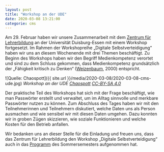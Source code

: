 ```yaml
---
layout: post
title: "Workshop an der UDE"
date: 2020-03-08 13:21:00
categorie: cms
---
```

Am 29. Februar haben wir unsere Zusammenarbeit mit dem [Zentrum für Lehrerbildung](https://zlb.uni-due.de/) an der Universität Duisburg-Essen mit einem Workshop fortgesetzt. Im Rahmen der Workshopreihe „Digitale Selbstverteidigung“ haben wir uns an diesem Wochenende mit drei Themen beschäftigt. Zu Beginn des Workshops haben wir den Begriff Medienkompetenz verortet und sind zu dem Schluss gekommen, dass Medienkompetenz grundsätzlich der „Fähigkeit kritisch zu Denken“ ([Weizenbaum](https://de.wikipedia.org/wiki/Joseph_Weizenbaum), 2000) entspricht.

![Quelle: Chaospott]({{ site.url }}/media/2020-03-08/2020-03-08-cms-ude.jpg)
*Workshop an der UDE [Chaospott](https://chaospott.de) [CC-BY-SA 4.0](https://creativecommons.org/licenses/by-sa/4.0/)*

Der praktische Teil des Workshops hat sich mit der Frage beschäftigt, wie man Passwörter erstellt und verwaltet, um im Alltag sinnvolle und merkbare Passwörter nutzen zu können. Zum Abschluss des Tages haben wir mit den Teilnehmerinnen und Teilnehmern diskutiert, welche Daten uns als Person ausmachen und wie sensibel wir mit diesen Daten umgehen. Dazu konnten wir in groben Zügen skizzieren, wie soziale Funktionieren und welche Kosten für den Betrieb anfallen.

Wir bedanken uns an dieser Stelle für die Einladung und freuen uns, dass das Zentrum für Lehrerbildung den Workshop „Digitale Selbstverteidigung“ auch in das [Programm](https://zlb.uni-due.de/buat/) des Sommersemesters aufgenommen hat.
